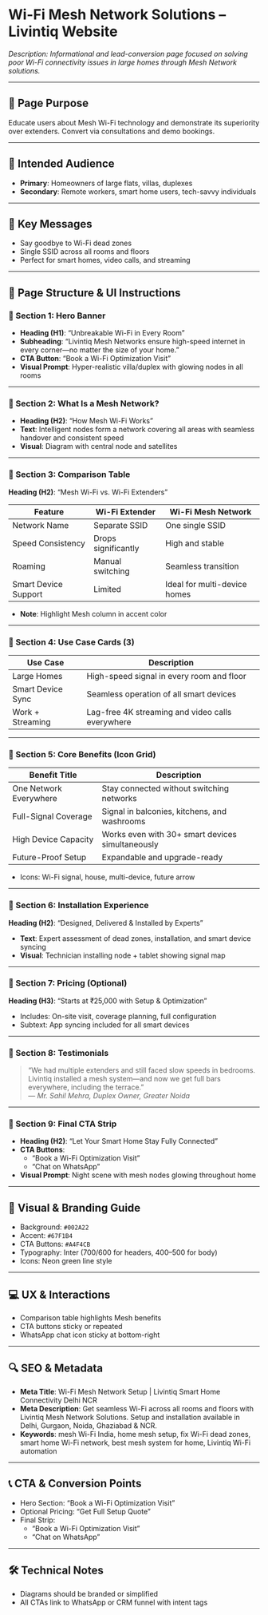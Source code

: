 # Wi-Fi Mesh Network Solutions – Livintiq Website

_Description: Informational and lead-conversion page focused on solving poor Wi-Fi connectivity issues in large homes through Mesh Network solutions._

---

## 🎯 Page Purpose

Educate users about Mesh Wi-Fi technology and demonstrate its superiority over extenders. Convert via consultations and demo bookings.

---

## 👥 Intended Audience

- **Primary**: Homeowners of large flats, villas, duplexes
- **Secondary**: Remote workers, smart home users, tech-savvy individuals

---

## 🔑 Key Messages

- Say goodbye to Wi-Fi dead zones
- Single SSID across all rooms and floors
- Perfect for smart homes, video calls, and streaming

---

## 🧱 Page Structure & UI Instructions

### 🔹 Section 1: Hero Banner

- **Heading (H1)**: “Unbreakable Wi-Fi in Every Room”
- **Subheading**: “Livintiq Mesh Networks ensure high-speed internet in every corner—no matter the size of your home.”
- **CTA Button**: “Book a Wi-Fi Optimization Visit”
- **Visual Prompt**: Hyper-realistic villa/duplex with glowing nodes in all rooms

---

### 🔹 Section 2: What Is a Mesh Network?

- **Heading (H2)**: “How Mesh Wi-Fi Works”
- **Text**: Intelligent nodes form a network covering all areas with seamless handover and consistent speed
- **Visual**: Diagram with central node and satellites

---

### 🔹 Section 3: Comparison Table

**Heading (H2)**: “Mesh Wi-Fi vs. Wi-Fi Extenders”

| Feature              | Wi-Fi Extender       | Wi-Fi Mesh Network          |
|----------------------|----------------------|------------------------------|
| Network Name         | Separate SSID        | One single SSID              |
| Speed Consistency    | Drops significantly  | High and stable              |
| Roaming              | Manual switching     | Seamless transition          |
| Smart Device Support | Limited              | Ideal for multi-device homes |

- **Note**: Highlight Mesh column in accent color

---

### 🔹 Section 4: Use Case Cards (3)

| Use Case            | Description                                                  |
|---------------------|--------------------------------------------------------------|
| Large Homes         | High-speed signal in every room and floor                    |
| Smart Device Sync   | Seamless operation of all smart devices                      |
| Work + Streaming    | Lag-free 4K streaming and video calls everywhere             |

---

### 🔹 Section 5: Core Benefits (Icon Grid)

| Benefit Title         | Description                                                  |
|------------------------|--------------------------------------------------------------|
| One Network Everywhere | Stay connected without switching networks                   |
| Full-Signal Coverage   | Signal in balconies, kitchens, and washrooms                |
| High Device Capacity   | Works even with 30+ smart devices simultaneously            |
| Future-Proof Setup     | Expandable and upgrade-ready                                |

- Icons: Wi-Fi signal, house, multi-device, future arrow

---

### 🔹 Section 6: Installation Experience

**Heading (H2)**: “Designed, Delivered & Installed by Experts”

- **Text**: Expert assessment of dead zones, installation, and smart device syncing
- **Visual**: Technician installing node + tablet showing signal map

---

### 🔹 Section 7: Pricing (Optional)

**Heading (H3)**: “Starts at ₹25,000 with Setup & Optimization”

- Includes: On-site visit, coverage planning, full configuration
- Subtext: App syncing included for all smart devices

---

### 🔹 Section 8: Testimonials

> “We had multiple extenders and still faced slow speeds in bedrooms. Livintiq installed a mesh system—and now we get full bars everywhere, including the terrace.”  
— *Mr. Sahil Mehra, Duplex Owner, Greater Noida*

---

### 🔹 Section 9: Final CTA Strip

- **Heading (H2)**: “Let Your Smart Home Stay Fully Connected”
- **CTA Buttons**:
  - “Book a Wi-Fi Optimization Visit”
  - “Chat on WhatsApp”
- **Visual Prompt**: Night scene with mesh nodes glowing throughout home

---

## 🎨 Visual & Branding Guide

- Background: `#002A22`
- Accent: `#67F1B4`
- CTA Buttons: `#A4F4CB`
- Typography: Inter (700/600 for headers, 400–500 for body)
- Icons: Neon green line style

---

## 💻 UX & Interactions

- Comparison table highlights Mesh benefits
- CTA buttons sticky or repeated
- WhatsApp chat icon sticky at bottom-right

---

## 🔍 SEO & Metadata

- **Meta Title**: Wi-Fi Mesh Network Setup | Livintiq Smart Home Connectivity Delhi NCR
- **Meta Description**: Get seamless Wi-Fi across all rooms and floors with Livintiq Mesh Network Solutions. Setup and installation available in Delhi, Gurgaon, Noida, Ghaziabad & NCR.
- **Keywords**: mesh Wi-Fi India, home mesh setup, fix Wi-Fi dead zones, smart home Wi-Fi network, best mesh system for home, Livintiq Wi-Fi automation

---

## 📞 CTA & Conversion Points

- Hero Section: “Book a Wi-Fi Optimization Visit”
- Optional Pricing: “Get Full Setup Quote”
- Final Strip:
  - “Book a Wi-Fi Optimization Visit”
  - “Chat on WhatsApp”

---

## 🛠 Technical Notes

- Diagrams should be branded or simplified
- All CTAs link to WhatsApp or CRM funnel with intent tags
